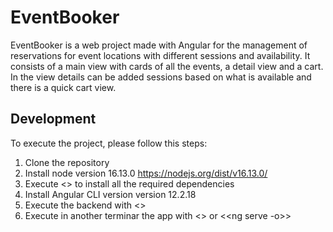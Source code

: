 # EventBooker

EventBooker is a web project made with Angular for the management of reservations for event locations with different sessions and availability.
It consists of a main view with cards of all the events, a detail view and a cart. In the view details can be added sessions based on what is available and there is a quick cart view.

## Development
To execute the project, please follow this steps:
  1. Clone the repository
  2. Install node version 16.13.0 https://nodejs.org/dist/v16.13.0/
  2. Execute <<npm install>> to install all the required dependencies
  3. Install Angular CLI version version 12.2.18
  4. Execute the backend with <<npm run backend>>
  5. Execute in another terminar the app with <<npm start>> or <<ng serve -o>>



